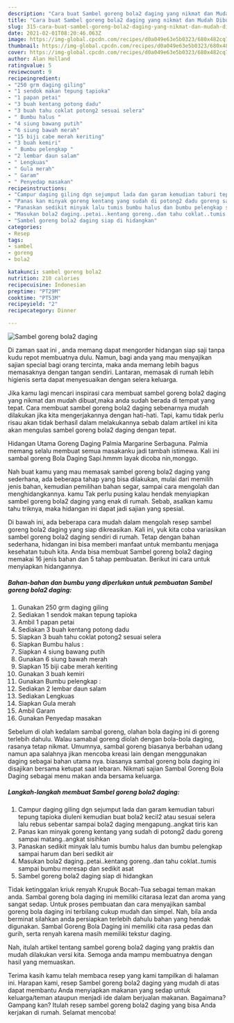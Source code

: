 ```yaml
---
description: "Cara buat Sambel goreng bola2 daging yang nikmat dan Mudah Dibuat"
title: "Cara buat Sambel goreng bola2 daging yang nikmat dan Mudah Dibuat"
slug: 315-cara-buat-sambel-goreng-bola2-daging-yang-nikmat-dan-mudah-dibuat
date: 2021-02-01T08:20:46.063Z
image: https://img-global.cpcdn.com/recipes/d0a049e63e5b0323/680x482cq70/sambel-goreng-bola2-daging-foto-resep-utama.jpg
thumbnail: https://img-global.cpcdn.com/recipes/d0a049e63e5b0323/680x482cq70/sambel-goreng-bola2-daging-foto-resep-utama.jpg
cover: https://img-global.cpcdn.com/recipes/d0a049e63e5b0323/680x482cq70/sambel-goreng-bola2-daging-foto-resep-utama.jpg
author: Alan Holland
ratingvalue: 5
reviewcount: 9
recipeingredient:
- "250 grm daging giling"
- "1 sendok makan tepung tapioka"
- "1 papan petai"
- "3 buah kentang potong dadu"
- "3 buah tahu coklat potong2 sesuai selera"
- " Bumbu halus "
- "4 siung bawang putih"
- "6 siung bawah merah"
- "15 biji cabe merah keriting"
- "3 buah kemiri"
- " Bumbu pelengkap "
- "2 lembar daun salam"
- " Lengkuas"
- " Gula merah"
- " Garam"
- " Penyedap masakan"
recipeinstructions:
- "Campur daging giling dgn sejumput lada dan garam kemudian taburi tepung tapioka diuleni kemudian buat bola2 kecil2 atau sesuai selera lalu rebus sebentar sampai bola2 daging mengapung..angkat tiris kan"
- "Panas kan minyak goreng kentang yang sudah di potong2 dadu goreng sampai matang..angkat sisihkan"
- "Panaskan sedikit minyak lalu tumis bumbu halus dan bumbu pelengkap sampai harum dan beri sedikit air"
- "Masukan bola2 daging..petai..kentang goreng..dan tahu coklat..tumis sampai bumbu meresap dan sedikit asat"
- "Sambel goreng bola2 daging siap di hidangkan"
categories:
- Resep
tags:
- sambel
- goreng
- bola2

katakunci: sambel goreng bola2 
nutrition: 210 calories
recipecuisine: Indonesian
preptime: "PT29M"
cooktime: "PT53M"
recipeyield: "2"
recipecategory: Dinner

---
```



![Sambel goreng bola2 daging](https://img-global.cpcdn.com/recipes/d0a049e63e5b0323/680x482cq70/sambel-goreng-bola2-daging-foto-resep-utama.jpg)

Di zaman  saat ini , anda memang dapat mengorder hidangan siap saji tanpa kudu repot membuatnya dulu. Namun, bagi anda yang mau menyajikan sajian special bagi orang tercinta, maka anda memang lebih bagus memasaknya dengan tangan sendiri. Lantaran, memasak di rumah lebih higienis serta dapat menyesuaikan dengan selera keluarga.

Jika kamu lagi mencari inspirasi cara membuat sambel goreng bola2 daging yang nikmat dan mudah dibuat,maka anda sudah berada di tempat yang tepat. Cara membuat sambel goreng bola2 daging  sebenarnya mudah dilakukan jika kita mengerjakannya dengan hati-hati. Tapi, kamu tidak perlu risau akan tidak berhasil dalam melakukannya 
sebab dalam artikel ini kita akan mengulas sambel goreng bola2 daging dengan tepat.  

Hidangan Utama Goreng Daging Palmia Margarine Serbaguna. Palmia memang selalu membuat semua masakanku jadi tambah istimewa. Kali ini sambal goreng Bola Daging Sapi.hmmm layak dicoba nin,monggo.

Nah buat kamu yang mau memasak sambel goreng bola2 daging yang sederhana, ada beberapa tahap yang bisa dilakukan, mulai dari memilih jenis bahan, kemudian pemilihan bahan segar, sampai cara mengolah dan menghidangkannya. kamu Tak perlu pusing kalau hendak menyiapkan sambel goreng bola2 daging yang enak di rumah. Sebab, asalkan kamu  tahu triknya, maka hidangan ini dapat jadi sajian yang spesial.

Di bawah ini, ada beberapa cara mudah dalam mengolah resep sambel goreng bola2 daging yang siap dikreasikan. Kali ini, yuk kita coba variasikan sambel goreng bola2 daging sendiri di rumah. Tetap dengan bahan sederhana, hidangan ini bisa memberi manfaat untuk membantu menjaga kesehatan tubuh kita. Anda bisa membuat Sambel goreng bola2 daging memakai 16 jenis bahan dan 5 tahap pembuatan. Berikut ini cara untuk menyiapkan hidangannya.

<!--inarticleads1-->

##### Bahan-bahan dan bumbu yang diperlukan untuk pembuatan Sambel goreng bola2 daging:

1. Gunakan 250 grm daging giling
1. Sediakan 1 sendok makan tepung tapioka
1. Ambil 1 papan petai
1. Sediakan 3 buah kentang potong dadu
1. Siapkan 3 buah tahu coklat potong2 sesuai selera
1. Siapkan  Bumbu halus :
1. Siapkan 4 siung bawang putih
1. Gunakan 6 siung bawah merah
1. Siapkan 15 biji cabe merah keriting
1. Gunakan 3 buah kemiri
1. Gunakan  Bumbu pelengkap :
1. Sediakan 2 lembar daun salam
1. Sediakan  Lengkuas
1. Siapkan  Gula merah
1. Ambil  Garam
1. Gunakan  Penyedap masakan


Sebelum di olah kedalam sambal goreng, olahan bola daging ini di goreng terlebih dahulu. Walau samabal goreng diolah dengan bola-bola daging, rasanya tetap nikmat. Umumnya, sambal goreng biasanya berbahan udang namun apa salahnya jikan mencoba kreasi lain dengan menggunakan daging sebagai bahan utama nya. biasanya sambal goreng bola daging ini disajikan bersama ketupat saat lebaran. Nikmati sajian Sambal Goreng Bola Daging sebagai menu makan anda bersama keluarga. 

<!--inarticleads2-->

##### Langkah-langkah membuat Sambel goreng bola2 daging:

1. Campur daging giling dgn sejumput lada dan garam kemudian taburi tepung tapioka diuleni kemudian buat bola2 kecil2 atau sesuai selera lalu rebus sebentar sampai bola2 daging mengapung..angkat tiris kan
1. Panas kan minyak goreng kentang yang sudah di potong2 dadu goreng sampai matang..angkat sisihkan
1. Panaskan sedikit minyak lalu tumis bumbu halus dan bumbu pelengkap sampai harum dan beri sedikit air
1. Masukan bola2 daging..petai..kentang goreng..dan tahu coklat..tumis sampai bumbu meresap dan sedikit asat
1. Sambel goreng bola2 daging siap di hidangkan


Tidak ketinggalan kriuk renyah Krupuk Bocah-Tua sebagai teman makan anda. Sambal goreng bola daging ini memiliki citarasa lezat dan aroma yang sangat sedap. Untuk proses pembuatan dan cara menyajikan sambal goreng bola daging ini terbilang cukup mudah dan simpel. Nah, bila anda berminat silahkan anda persiapkan terlebih dahulu bahan yang hendak digunakan. Sambal Goreng Bola Daging ini memiliki cita rasa pedas dan gurih, serta renyah karena masih memiliki tekstur daging. 

Nah, itulah artikel tentang  sambel goreng bola2 daging  yang praktis dan mudah dilakukan versi kita. Semoga anda mampu membuatnya dengan hasil yang memuaskan. 

Terima kasih kamu telah membaca resep yang kami tampilkan di halaman ini. Harapan kami, resep  Sambel goreng bola2 daging yang mudah di atas dapat membantu Anda menyiapkan makanan yang sedap untuk keluarga/teman ataupun menjadi ide dalam berjualan makanan. Bagaimana? Gampang kan? Itulah resep sambel goreng bola2 daging yang bisa Anda kerjakan di rumah. Selamat mencoba!

